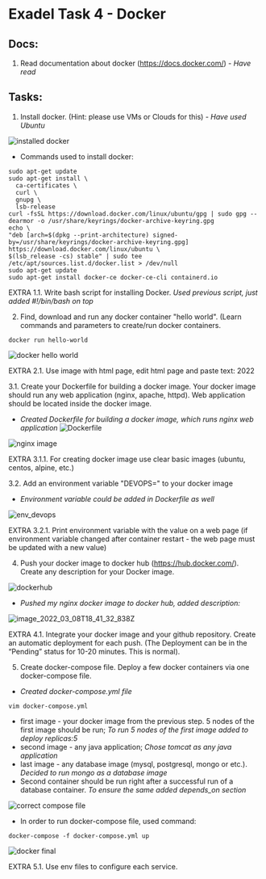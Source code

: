 # Exadel Task 4 - Docker

## Docs:
  1. Read documentation about docker (https://docs.docker.com/) - *Have read*

## Tasks:
  1. Install docker. (Hint: please use VMs or Clouds for this) - *Have used Ubuntu*
  
  ![installed docker](https://user-images.githubusercontent.com/85607071/157217243-378de675-9612-4023-b898-b58ae9b87749.png)

  - Commands used to install docker:
  ```
  sudo apt-get update
  sudo apt-get install \
    ca-certificates \
    curl \
    gnupg \
    lsb-release
  curl -fsSL https://download.docker.com/linux/ubuntu/gpg | sudo gpg --dearmor -o /usr/share/keyrings/docker-archive-keyring.gpg
  echo \
  "deb [arch=$(dpkg --print-architecture) signed-by=/usr/share/keyrings/docker-archive-keyring.gpg] https://download.docker.com/linux/ubuntu \
  $(lsb_release -cs) stable" | sudo tee /etc/apt/sources.list.d/docker.list > /dev/null
  sudo apt-get update
  sudo apt-get install docker-ce docker-ce-cli containerd.io
  ```

  EXTRA 1.1. Write bash script for installing Docker.
  *Used previous script, just added #!/bin/bash on top* 

  2. Find, download and run any docker container "hello world". (Learn commands and parameters to create/run docker containers. 
  ```
  docker run hello-world
  ```
  ![docker hello world](https://user-images.githubusercontent.com/85607071/157217294-f7f95f38-ebda-4c1d-988c-a4d830cd89e1.png)
  
  EXTRA 2.1. Use image with html page, edit html page and paste text: <Username> 2022

  3.1. Create your Dockerfile for building a docker image. Your docker image should run any web application (nginx, apache, httpd). Web application should be located inside the docker image. 
  - *Created Dockerfile for building a docker image, which runs nginx web application*
  ![Dockerfile](https://user-images.githubusercontent.com/85607071/157212664-3e103ef5-cdbf-4f97-b238-52dcd4dabd13.png)

  ![nginx image](https://user-images.githubusercontent.com/85607071/157212822-103c41d2-f4e3-4625-874d-76e609db9b21.png)
  
  EXTRA 3.1.1. For creating docker image use clear basic images (ubuntu, centos, alpine, etc.)

  3.2. Add an environment variable "DEVOPS=<username>" to your docker image 
  - *Environment variable could be added in Dockerfile as well*
  
  ![env_devops](https://user-images.githubusercontent.com/85607071/157212743-52c1306e-66b4-47a5-8772-a030eae58176.png)
  
  EXTRA 3.2.1. Print environment variable with the value on a web page (if environment variable changed after container restart - the web page must be updated with a new value)

  4. Push your docker image to docker hub (https://hub.docker.com/). Create any description for your Docker image. 
  
  ![dockerhub](https://user-images.githubusercontent.com/85607071/157212965-36daf907-a128-4e57-8b84-74c79e7ee09e.png)
  - *Pushed my nginx docker image to docker hub, added description:*
  
  ![image_2022_03_08T18_41_32_838Z](https://user-images.githubusercontent.com/85607071/157311292-48948c15-511b-4eee-a36d-0040bc4a869d.png)
  
  EXTRA 4.1. Integrate your docker image and your github repository. Create an automatic deployment for each push. (The Deployment can be in the “Pending” status for 10-20 minutes. This is normal).
  
  5. Create docker-compose file. Deploy a few docker containers via one docker-compose file. 
  - *Created docker-compose.yml file*
  ```
  vim docker-compose.yml
  ```
  - first image - your docker image from the previous step. 5 nodes of the first image should be run; 
  *To run 5 nodes of the first image added to deploy replicas:5*
  - second image - any java application; 
  *Chose tomcat as any java application*
  - last image - any database image (mysql, postgresql, mongo or etc.). 
  *Decided to run mongo as a database image*
  - Second container should be run right after a successful run of a database container. 
  *To ensure the same added depends_on section*
  
  ![correct compose file](https://user-images.githubusercontent.com/85607071/157643959-adbab0ac-7b4b-413c-9819-f2ef9c75da4f.png)
  
  - In order to run docker-compose file, used command:
  ```
  docker-compose -f docker-compose.yml up
  ```
  
  ![docker final](https://user-images.githubusercontent.com/85607071/157644062-0d3aaecd-3357-4e15-8cec-90a6099e5000.png) 

  
  EXTRA 5.1. Use env files to configure each service.

 
